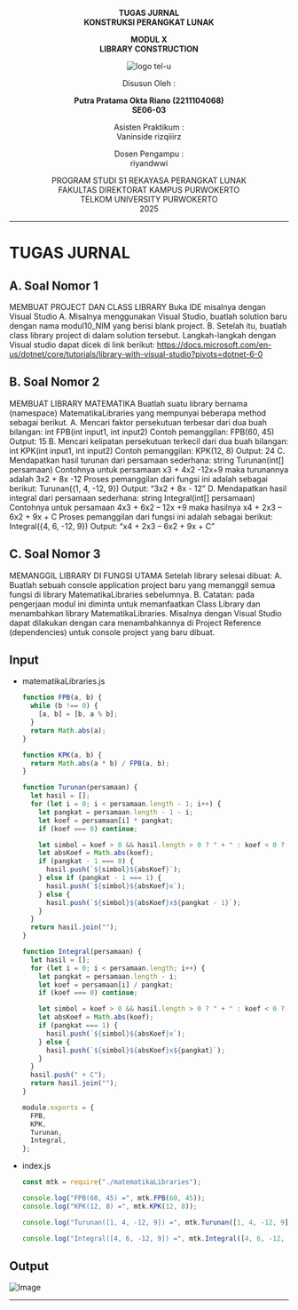<div align="center">

**TUGAS JURNAL**  
**KONSTRUKSI PERANGKAT LUNAK**

**MODUL X**  
**LIBRARY CONSTRUCTION**

![logo tel-u](https://github.com/user-attachments/assets/3a44181d-9c92-47f6-8cf0-87755117fd99)

Disusun Oleh :

**Putra Pratama Okta Riano (2211104068)**  
**SE06-03**

Asisten Praktikum :  
Vaninside
rizqiiirz

Dosen Pengampu :  
riyandwwi

PROGRAM STUDI S1 REKAYASA PERANGKAT LUNAK  
FAKULTAS DIREKTORAT KAMPUS PURWOKERTO  
TELKOM UNIVERSITY PURWOKERTO  
2025

</div>

---

# TUGAS JURNAL

## A. Soal Nomor 1

MEMBUAT PROJECT DAN CLASS LIBRARY
Buka IDE misalnya dengan Visual Studio
A. Misalnya menggunakan Visual Studio, buatlah solution baru dengan nama modul10_NIM yang berisi blank project.
B. Setelah itu, buatlah class library project di dalam solution tersebut. Langkah-langkah dengan Visual studio dapat dicek di link berikut: https://docs.microsoft.com/en-us/dotnet/core/tutorials/library-with-visual-studio?pivots=dotnet-6-0

## B. Soal Nomor 2

MEMBUAT LIBRARY MATEMATIKA
Buatlah suatu library bernama (namespace) MatematikaLibraries yang mempunyai beberapa
method sebagai berikut.
A. Mencari faktor persekutuan terbesar dari dua buah bilangan: int FPB(int input1, int input2)
Contoh pemanggilan:
FPB(60, 45)
Output: 15
B. Mencari kelipatan persekutuan terkecil dari dua buah bilangan: int KPK(int input1, int input2)
Contoh pemanggilan:
KPK(12, 8)
Output: 24
C. Mendapatkan hasil turunan dari persamaan sederhana: string Turunan(int[] persamaan)
Contohnya untuk persamaan x3 + 4x2 -12x+9 maka turunannya adalah 3x2 + 8x -12
Proses pemanggilan dari fungsi ini adalah sebagai berikut:
Turunan({1, 4, -12, 9})
Output: “3x2 + 8x - 12”
D. Mendapatkan hasil integral dari persamaan sederhana: string Integral(int[] persamaan)
Contohnya untuk persamaan 4x3 + 6x2 – 12x +9 maka hasilnya x4 + 2x3 – 6x2 + 9x + C
Proses pemanggilan dari fungsi ini adalah sebagai berikut:
Integral({4, 6, -12, 9})
Output: “x4 + 2x3 – 6x2 + 9x + C”

## C. Soal Nomor 3

MEMANGGIL LIBRARY DI FUNGSI UTAMA
Setelah library selesai dibuat:
A. Buatlah sebuah console application project baru yang memanggil semua fungsi di library MatematikaLibraries sebelumnya.
B. Catatan: pada pengerjaan modul ini diminta untuk memanfaatkan Class Library dan menambahkan library MatematikaLibraries. Misalnya dengan Visual Studio dapat dilakukan dengan cara menambahkannya di Project Reference (dependencies) untuk console project yang baru dibuat.

## Input

- matematikaLibraries.js

  ```js
  function FPB(a, b) {
    while (b !== 0) {
      [a, b] = [b, a % b];
    }
    return Math.abs(a);
  }

  function KPK(a, b) {
    return Math.abs(a * b) / FPB(a, b);
  }

  function Turunan(persamaan) {
    let hasil = [];
    for (let i = 0; i < persamaan.length - 1; i++) {
      let pangkat = persamaan.length - 1 - i;
      let koef = persamaan[i] * pangkat;
      if (koef === 0) continue;

      let simbol = koef > 0 && hasil.length > 0 ? " + " : koef < 0 ? " - " : "";
      let absKoef = Math.abs(koef);
      if (pangkat - 1 === 0) {
        hasil.push(`${simbol}${absKoef}`);
      } else if (pangkat - 1 === 1) {
        hasil.push(`${simbol}${absKoef}x`);
      } else {
        hasil.push(`${simbol}${absKoef}x${pangkat - 1}`);
      }
    }
    return hasil.join("");
  }

  function Integral(persamaan) {
    let hasil = [];
    for (let i = 0; i < persamaan.length; i++) {
      let pangkat = persamaan.length - i;
      let koef = persamaan[i] / pangkat;
      if (koef === 0) continue;

      let simbol = koef > 0 && hasil.length > 0 ? " + " : koef < 0 ? " - " : "";
      let absKoef = Math.abs(koef);
      if (pangkat === 1) {
        hasil.push(`${simbol}${absKoef}x`);
      } else {
        hasil.push(`${simbol}${absKoef}x${pangkat}`);
      }
    }
    hasil.push(" + C");
    return hasil.join("");
  }

  module.exports = {
    FPB,
    KPK,
    Turunan,
    Integral,
  };
  ```

- index.js

  ```js
  const mtk = require("./matematikaLibraries");

  console.log("FPB(60, 45) =", mtk.FPB(60, 45));
  console.log("KPK(12, 8) =", mtk.KPK(12, 8));

  console.log("Turunan([1, 4, -12, 9]) =", mtk.Turunan([1, 4, -12, 9]));

  console.log("Integral([4, 6, -12, 9]) =", mtk.Integral([4, 6, -12, 9]));
  ```

## Output

![Image](https://github.com/user-attachments/assets/b96c497b-9495-4e3b-8023-13b0ec02c9f8)

---
